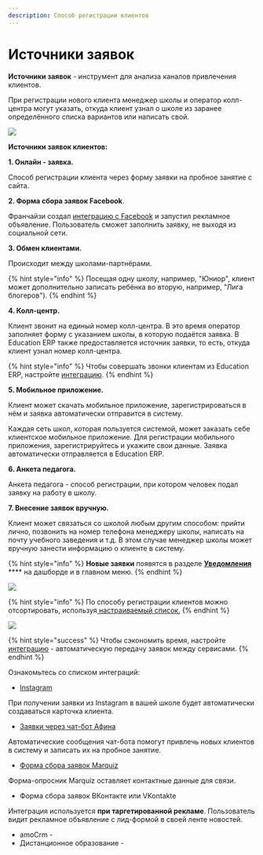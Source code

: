 ```yaml
---
description: Способ регистрации клиентов
---
```


# Источники заявок

**Источники заявок** - инструмент для анализа каналов привлечения клиентов.

При регистрации нового клиента менеджер школы и оператор колл-центра могут указать, откуда клиент узнал о школе из заранее определённого списка вариантов или написать свой.

![](../.gitbook/assets/Screenshot\_399.png)

**Источники заявок клиентов:**

**1. Онлайн - заявка.**&#x20;

Способ регистрации клиента через форму заявки на пробное занятие с сайта.

**2. Форма сбора заявок Facebook**.

Франчайзи создал [интеграцию с Facebook](../integracii/integraciya-s-lid-formami-facebook/kak-nastroit.md) и запустил рекламное объявление. Пользователь сможет заполнить заявку, не выходя из социальной сети.

**3. Обмен клиентами.**

Происходит между школами-партнёрами.&#x20;

{% hint style="info" %}
Посещая одну школу, например, "Юниор", клиент может дополнительно записать ребёнка во вторую, например, "Лига блогеров").
{% endhint %}

**4. Колл-центр.**&#x20;

Клиент звонит на единый номер колл-центра. В это время оператор заполняет форму с указанием школы, в которую подаётся заявка. В Education ERP также предоставляется источник заявки, то есть, откуда клиент узнал номер колл-центра.&#x20;

{% hint style="info" %}
Чтобы совершать звонки клиентам из Education ERP, настройте [интеграцию](../integracii/voximplant.md).
{% endhint %}

**5. Мобильное приложение.**&#x20;

Клиент может скачать мобильное приложение, зарегистрироваться в нём и заявка автоматически отправится в систему.

Каждая сеть школ, которая пользуется системой, может заказать себе клиентское мобильное приложение. Для регистрации мобильного приложения, зарегистрируйтесь и укажите свои данные. Заявка автоматически отправляется в Education ERP.&#x20;

**6. Анкета педагога.**

Анкета педагога - способ регистрации, при котором человек подал заявку на работу в школу.

**7. Внесение заявок вручную.**&#x20;

Клиент может связаться со школой любым другим способом: прийти лично, позвонить на номер телефона менеджеру школы, написать на почту учебного заведения и т.д. В этом случае менеджер школы может вручную занести информацию о клиенте в систему.

{% hint style="info" %}
**Новые заявки** появятся в разделе [**Уведомления**](../uvedomleniya/) **** на дашборде и в главном меню.
{% endhint %}

![](../.gitbook/assets/Screenshot\_400.png)

{% hint style="info" %}
По способу регистрации клиентов можно отсортировать, используя[ настраиваемый ](nastraivaemyi-spisok-klientov.md)[список.](nastraivaemyi-spisok-klientov.md)
{% endhint %}

![](<../.gitbook/assets/Screenshot\_405 (2).png>)

{% hint style="success" %}
Чтобы сэкономить время, настройте [интеграцию](../integracii/) - автоматическую передачу заявок между сервисами.
{% endhint %}

Ознакомьтесь со списком интеграций:

* [Instagram](../integracii/sbor-zayavok-v-instagram/kak-nastroit.md)

При получении заявки из Instagram в вашей школе будет автоматически создаваться карточка клиента.&#x20;

* [Заявки через чат-бот Афина ](../chat-bot-afina/chto-mozhet-afina.md)

Автоматические сообщения чат-бота помогут привлечь новых клиентов в систему и записать их на пробное занятие.

* [Форма сбора заявок Marquiz](../integracii/marquiz/)&#x20;

Форма-опросник Marquiz оставляет контактные данные для связи.

* Форма сбора заявок ВКонтакте или VKontakte

Интеграция используется **при таргетированной рекламе**. Пользователь видит рекламное объявление с лид-формой в своей ленте новостей.

* amoCrm -
* Дистанционное образование -



